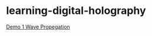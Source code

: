 # learning-digital-holography

[Demo 1 Wave Propegation](https://colab.research.google.com/github/BrightMindedLtd/learning-digital-holography/blob/main/demo_1_wave_propegation.ipynb?authuser=1)